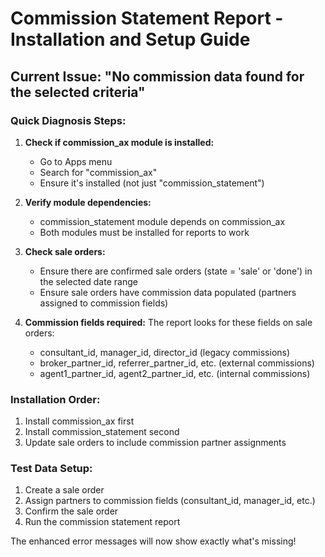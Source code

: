 # Commission Statement Report - Installation and Setup Guide

## Current Issue: "No commission data found for the selected criteria"

### Quick Diagnosis Steps:

1. **Check if commission_ax module is installed:**
   - Go to Apps menu
   - Search for "commission_ax" 
   - Ensure it's installed (not just "commission_statement")

2. **Verify module dependencies:**
   - commission_statement module depends on commission_ax
   - Both modules must be installed for reports to work

3. **Check sale orders:**
   - Ensure there are confirmed sale orders (state = 'sale' or 'done') in the selected date range
   - Ensure sale orders have commission data populated (partners assigned to commission fields)

4. **Commission fields required:**
   The report looks for these fields on sale orders:
   - consultant_id, manager_id, director_id (legacy commissions)  
   - broker_partner_id, referrer_partner_id, etc. (external commissions)
   - agent1_partner_id, agent2_partner_id, etc. (internal commissions)

### Installation Order:
1. Install commission_ax first
2. Install commission_statement second
3. Update sale orders to include commission partner assignments

### Test Data Setup:
1. Create a sale order
2. Assign partners to commission fields (consultant_id, manager_id, etc.)  
3. Confirm the sale order
4. Run the commission statement report

The enhanced error messages will now show exactly what's missing!
